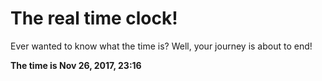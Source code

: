 # The real time clock!

Ever wanted to know what the time is? Well, your journey is about to end!

**The time is Nov 26, 2017, 23:16**